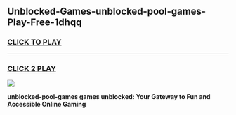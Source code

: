 
## Unblocked-Games-unblocked-pool-games-Play-Free-1dhqq
<h3>
<a href="https://premium76.site?title=unblocked-pool-games&ref=18A1">CLICK TO PLAY</a></h3>
<hr>

<h3>
<a href="https://premium76.site?title=unblocked-pool-games&ref=18A1">CLICK 2 PLAY</a>
  
</h3>

<a href="https://premium76.site?title=unblocked-pool-games&ref=18A1"><img src="https://clearcache.store/games.png"></a>


**unblocked-pool-games games unblocked: Your Gateway to Fun and Accessible Online Gaming**
